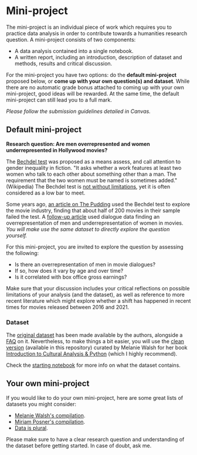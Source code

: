 # Mini-project

The mini-project is an individual piece of work which requires you to practice data analysis in order to contribute towards a humanities research question. A mini-project consists of two components:

* A data analysis contained into a single notebook.
* A written report, including an introduction, description of dataset and methods, results and critical discussion. 

For the mini-project you have two options: do the **default mini-project** proposed below, or **come up with your own question(s) and dataset**. While there are no automatic grade bonus attached to coming up with your own mini-project, good ideas will be rewarded. At the same time, the default mini-project can still lead you to a full mark.

*Please follow the submission guidelines detailed in Canvas.*

## Default mini-project

**Research question: Are men overrepresented and women underrepresented in Hollywood movies?**

The [Bechdel test](https://en.wikipedia.org/wiki/Bechdel_test) was proposed as a means assess, and call attention to gender inequality in fiction. "It asks whether a work features at least two women who talk to each other about something other than a man. The requirement that the two women must be named is sometimes added." (Wikipedia) The Bechdel test is [not without limitations](https://projects.fivethirtyeight.com/next-bechdel/), yet it is often considered as a low bar to meet.

Some years ago, [an article on The Pudding](https://pudding.cool/2017/03/bechdel/) used the Bechdel test to explore the movie industry, finding that about half of 200 movies in their sample failed the test. A [follow-up article](https://pudding.cool/2017/03/film-dialogue/) used dialogue data finding an overrepresentation of men and underrepresentation of women in movies. *You will make use the same dataset to directly explore the question yourself.*

For this mini-project, you are invited to explore the question by assessing the following:
* Is there an overrepresentation of men in movie dialogues?
* If so, how does it vary by age and over time?
* Is it correlated with box office gross earnings?

Make sure that your discussion includes your critical reflections on possible limitations of your analysis (and the dataset), as well as reference to more recent literature which might explore whether a shift has happened in recent times for movies released between 2016 and 2021.

### Dataset

The [original dataset](https://github.com/matthewfdaniels/scripts/) has been made available by the authors, alongside a [FAQ](https://medium.com/@matthew_daniels/faq-for-the-film-dialogue-by-gender-project-40078209f751) on it. Nevertheless, to make things a bit easier, you will use the [clean version](Pudding-Film-Dialogue-Clean.csv) (available in this repository) curated by Melanie Walsh for her book [Introduction to Cultural Analysis & Python](https://melaniewalsh.github.io/Intro-Cultural-Analytics/welcome.html) (which I highly recommend).

Check the [starting notebook](Mini_project_default.ipynb) for more info on what the dataset contains.

## Your own mini-project

If you would like to do your own mini-project, here are some great lists of datasets you might consider:

* [Melanie Walsh's compilation](https://melaniewalsh.github.io/Intro-Cultural-Analytics/Datasets/Datasets.html).
* [Miriam Posner's compilation](http://miriamposner.com/classes/dh201w21/final-project/datasets).
* [Data is plural](https://docs.google.com/spreadsheets/d/1wZhPLMCHKJvwOkP4juclhjFgqIY8fQFMemwKL2c64vk/edit#gid=0). 

Please make sure to have a clear research question and understanding of the dataset before getting started. In case of doubt, ask me.

